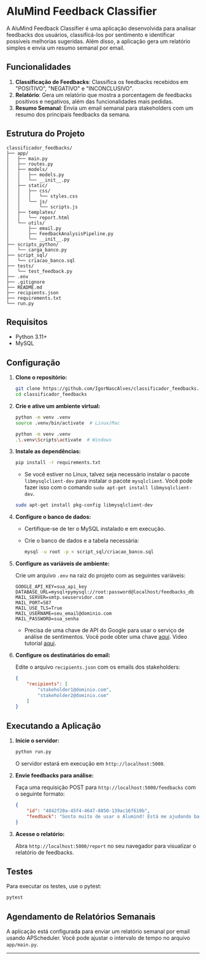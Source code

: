 # AluMind Feedback Classifier

A AluMind Feedback Classifier é uma aplicação desenvolvida para analisar feedbacks dos usuários, classificá-los por sentimento e identificar possíveis melhorias sugeridas. Além disso, a aplicação gera um relatório simples e envia um resumo semanal por email.

## Funcionalidades

1. **Classificação de Feedbacks**: Classifica os feedbacks recebidos em "POSITIVO", "NEGATIVO" e "INCONCLUSIVO".
2. **Relatório**: Gera um relatório que mostra a porcentagem de feedbacks positivos e negativos, além das funcionalidades mais pedidas.
3. **Resumo Semanal**: Envia um email semanal para stakeholders com um resumo dos principais feedbacks da semana.

## Estrutura do Projeto

```
classificador_feedbacks/
├── app/
│   ├── main.py
│   ├── routes.py
│   ├── models/
│   │   ├── models.py
│   │   └── __init__.py
│   ├── static/
│   │   ├── css/
│   │   │   └── styles.css
│   │   └── js/
│   │       └── scripts.js
│   ├── templates/
│   │   └── report.html
│   └── utils/
│       ├── email.py
│       ├── FeedbackAnalysisPipeline.py
│       └── __init__.py
├── scripts_python/
│   └── carga_banco.py
├── script_sql/
│   └── criacao_banco.sql
├── tests/
│   └── test_feedback.py
├── .env
├── .gitignore
├── README.md
├── recipients.json
├── requirements.txt
└── run.py
```

## Requisitos

- Python 3.11+
- MySQL

## Configuração

1. **Clone o repositório:**

   ```bash
   git clone https://github.com/IgorNascAlves/classificador_feedbacks.git
   cd classificador_feedbacks
   ```

2. **Crie e ative um ambiente virtual:**

   ```bash
   python -m venv .venv
   source .venv/bin/activate  # Linux/Mac
   ```

   ```bash
   python -m venv .venv
   .\.venv\Scripts\activate  # Windows
   ```

3. **Instale as dependências:**

   ```bash
   pip install -r requirements.txt
   ```

   * Se você estiver no Linux, talvez seja necessário instalar o pacote `libmysqlclient-dev` para instalar o pacote `mysqlclient`. Você pode fazer isso com o comando `sudo apt-get install libmysqlclient-dev`.

   ```bash
   sudo apt-get install pkg-config libmysqlclient-dev
   ```

4. **Configure o banco de dados:**

   - Certifique-se de ter o MySQL instalado e em execução.
   - Crie o banco de dados e a tabela necessária:

     ```bash
     mysql -u root -p < script_sql/criacao_banco.sql
     ```

5. **Configure as variáveis de ambiente:**

   Crie um arquivo `.env` na raiz do projeto com as seguintes variáveis:

   ```env
   GOOGLE_API_KEY=sua_api_key
   DATABASE_URL=mysql+pymysql://root:password@localhost/feedbacks_db
   MAIL_SERVER=smtp.seuservidor.com
   MAIL_PORT=587
   MAIL_USE_TLS=True
   MAIL_USERNAME=seu_email@dominio.com
   MAIL_PASSWORD=sua_senha
   ```

   * Precisa de uma chave de API do Google para usar o serviço de análise de sentimentos. Você pode obter uma chave [aqui](https://aistudio.google.com/app/apikey). Video tutorial [aqui](https://www.youtube.com/watch?v=SVOT_mSNXGc).

6. **Configure os destinatários do email:**

   Edite o arquivo `recipients.json` com os emails dos stakeholders:

   ```json
   {
       "recipients": [
           "stakeholder1@dominio.com",
           "stakeholder2@dominio.com"
       ]
   }
   ```

## Executando a Aplicação

1. **Inicie o servidor:**

   ```bash
   python run.py
   ```

   O servidor estará em execução em `http://localhost:5000`.

2. **Envie feedbacks para análise:**

   Faça uma requisição POST para `http://localhost:5000/feedbacks` com o seguinte formato:

   ```json
   {
       "id": "4042f20a-45f4-4647-8050-139ac16f610b",
       "feedback": "Gosto muito de usar o Alumind! Está me ajudando bastante em relação a alguns problemas que tenho. Só queria que houvesse uma forma mais fácil de eu mesmo realizar a edição do meu perfil dentro da minha conta"
   }
   ```

3. **Acesse o relatório:**

   Abra `http://localhost:5000/report` no seu navegador para visualizar o relatório de feedbacks.

## Testes

Para executar os testes, use o pytest:

```bash
pytest
```

## Agendamento de Relatórios Semanais

A aplicação está configurada para enviar um relatório semanal por email usando APScheduler. Você pode ajustar o intervalo de tempo no arquivo `app/main.py`.

---
